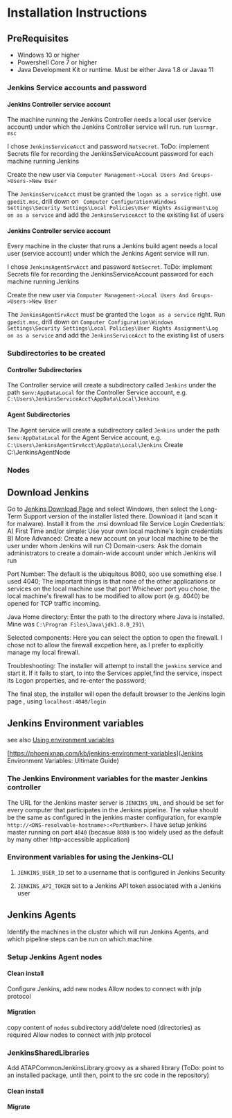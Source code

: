 # Installation Instructions

## PreRequisites

* Windows 10 or higher
* Powershell Core 7 or higher
* Java Development Kit or runtime. Must be either Java 1.8 or Javaa 11

### Jenkins Service accounts and password

#### Jenkins Controller service account

The machine running the Jenkins Controller needs a local user (service account) under which the Jenkins Controller service will run.
   run `lusrmgr. msc`

I chose `JenkinsServiceAcct` and password `Notsecret`. ToDo: implement Secrets file for recording the JenkinsServiceAccount password for each machine running Jenkins

Create the new user via `Computer Management->Local Users And Groups->Users->New User`

The `JenkinsServiceAcct` must be granted the `logon as a service` right. use `gpedit.msc`, drill down on ` Computer Configuration\Windows Settings\Security Settings\Local Policies\User Rights Assignment\Log on as a service` and add the `JenkinsServiceAcct` to the existing list of users

#### Jenkins Controller service account

Every machine in the cluster that runs a Jenkins build agent needs a local user (service account) under which the Jenkins Agent service will run.

I chose `JenkinsAgentSrvAcct` and password `NotSecret`. ToDo: implement Secrets file for recording the JenkinsServiceAccount password for each machine running Jenkins

Create the new user via `Computer Management->Local Users And Groups->Users->New User`

The `JenkinsAgentSrvAcct` must be granted the `logon as a service` right. Run `gpedit.msc`, drill down on `Computer Configuration\Windows Settings\Security Settings\Local Policies\User Rights Assignment\Log on as a service` and add the `JenkinsServiceAcct` to the existing list of users

### Subdirectories to be created

#### Controller Subdirectories

The Controller service will create a subdirectory called `Jenkins` under the path `$env:AppDataLocal`  for the Controller Service account, e.g. `C:\Users\JenkinsServiceAcct\AppData\Local\Jenkins`

#### Agent Subdirectories

The Agent service will create a subdirectory called `Jenkins` under the path `$env:AppDataLocal`  for the Agent Service account, e.g. `C:\Users\JenkinsAgentSrvAcct\AppData\Local\Jenkins`
Create C:\JenkinsAgentNode

### Nodes


## Download Jenkins

Go to [Jenkins Download Page](https://www.jenkins.io/download/) and select Windows, then select the Long-Term Support version of the installer listed there.
Download it (and scan it for malware).
Install it from the .msi download file
  Service Login Credentials:
  A) First Time and/or simple: Use your own local machine's login credentials
  B) More Advanced: Create a new account on your local machine to be the user under whom Jenkins will run
  C) Domain-users: Ask the domain administrators to create a domain-wide account under which Jenkins will run

Port Number: The default is the ubiquitous 8080, soo use something else. I used 4040; The important things is that none of the other applications or services on the local machine use that port
  Whichever port you chose, the local machine's firewall has to be modified to allow port (e.g. 4040) be opened for TCP traffic incoming.

Java Home directory: Enter the path to the directory where Java is installed. Mine was `C:\Program Files\Java\jdk1.8.0_291\`

Selected components: Here you can select the option to open the firewall. I chose not to allow the firewall excpetion here, as I prefer to explicitly manage my local firewall.

Troubleshooting: The installer will attempt to install the `jenkins` service and start it. If it fails to start, to into the Services applet,find the service, inspect its Logon properties, and re-enter the password;

The final step, the installer will open the default browser to the Jenkins login page , using `localhost:4040/login`

## Jenkins Environment variables

see also [Using environment variables](https://www.jenkins.io/doc/book/pipeline/jenkinsfile/#using-environment-variables)

[https://phoenixnap.com/kb/jenkins-environment-variables](Jenkins Environment Variables: Ultimate Guide)

### The Jenkins Environment variables for the master Jenkins controller

The URL for the Jenkins master server is `JENKINS_URL`, and should be set for every computer that participates in the Jenkins pipeline. The value should be the same as configured in the jenkins master configuration, for example `http://<DNS-resolvable-hostname>:<PortNumber>`.
I have setup jenkins master running on port `4040` (becasue `8080` is too widely used as the default by many other http-accessible application)

### Environment variables for using the Jenkins-CLI

1) `JENKINS_USER_ID` set to a username that is configured in Jenkins Security

1) `JENKINS_API_TOKEN` set to a Jenkins API token associated with a Jenkins user


## Jenkins Agents

Identify the machines in the cluster which will run Jenkins Agents, and which pipeline steps can be run on which machine

### Setup Jenkins Agent nodes

#### Clean install

  Configure Jenkins, add new nodes
  Allow nodes to connect with jnlp protocol

#### Migration
 copy content of `nodes` subdirectory
 add/delete noed (directories) as required
 Allow nodes to connect with jnlp protocol


### JenkinsSharedLibraries

Add ATAPCommonJenkinsLibrary.groovy as a shared library (ToDo: point to an installed package, until then, point to the src code in the repository)

#### Clean install

#### Migrate


